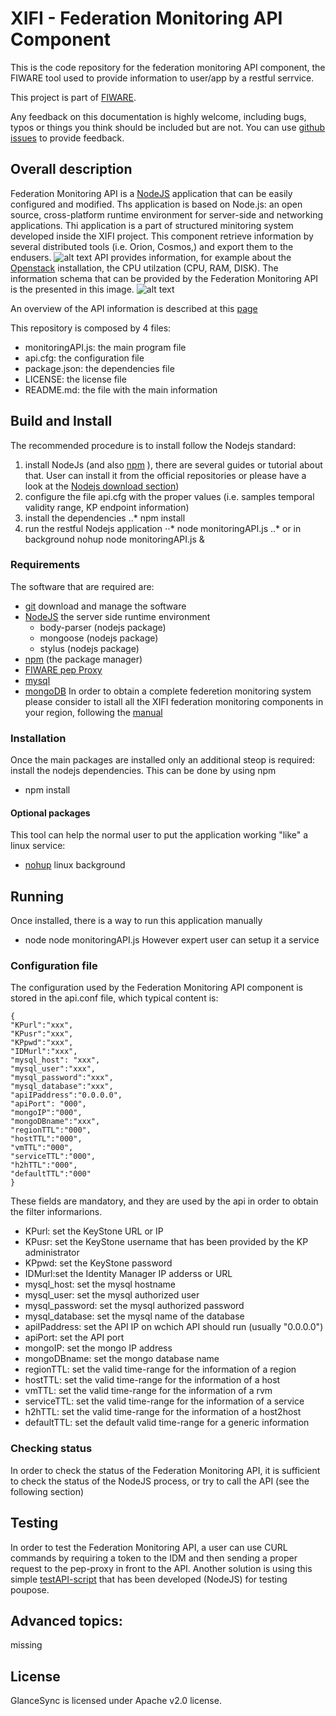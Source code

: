 # XIFI - Federation Monitoring API Component

This is the code repository for the federation monitoring API component, the FIWARE tool used to provide information to user/app by a restful serrvice.

This project is part of [FIWARE](http://www.fiware.org).

Any feedback on this documentation is highly welcome, including bugs, typos
or things you think should be included but are not. You can use [github issues](https://github.com/SmartInfrastructures/xifi-monitoringAPI/issues/new) to provide feedback.

## Overall description

Federation Monitoring API is a [NodeJS](https://nodejs.org/) application that can be easily configured and modified. Ths application is based on Node.js: an open source, cross-platform runtime environment for server-side and networking applications. Thi application is a part of structured minitoring system developed inside the XIFI project. This component retrieve information by several distributed tools (i.e. Orion, Cosmos,) and export them to the endusers.
![alt text](http://wiki.fi-xifi.eu/wiki/images/thumb/c/cf/Federation_Monitoring.png/800px-Federation_Monitoring.png "The federation monitoring architecture")
API provides information, for example about the [Openstack](https://www.openstack.org/) installation, the CPU utilzation (CPU, RAM, DISK). The information schema that can be provided by the Federation Monitoring API is the presented in this image.
![alt text](http://wiki.fi-xifi.eu/wiki/images/thumb/5/5d/Monitoring-dataModel.png/800px-Monitoring-dataModel.png "The federation monitoring API information schema")

An overview of the API information is described at this [page](http://docs.federationmonitoring.apiary.io/)

This repository is composed by 4 files:
* monitoringAPI.js: the main program file
* api.cfg: the configuration file
* package.json: the dependencies file
* LICENSE: the license file
* README.md: the file with the main information 

## Build and Install

The recommended procedure is to install follow the Nodejs standard:
1. install NodeJs (and also [npm](https://www.npmjs.com/) ), there are several guides or tutorial about that. User can install it from the official repositories or please have a look at the [Nodejs download section](https://nodejs.org/download/))
2. configure the file api.cfg with the proper values (i.e. samples temporal validity range, KP endpoint information)
3. install the dependencies 
..* npm install
4. run the restful Nodejs application
⋅⋅* node monitoringAPI.js
..* or in background nohup node monitoringAPI.js & 

### Requirements

The software that are required are:
* [git](https://github.com/) download and manage the software
* [NodeJS](https://nodejs.org/) the server side runtime environment
  * body-parser (nodejs package)
  * mongoose (nodejs package)
  * stylus (nodejs package)
* [npm](https://www.npmjs.com/) (the package manager)
* [FIWARE pep Proxy](https://github.com/ging/fi-ware-pep-proxy)
* [mysql](https://www.mysql.com/)
* [mongoDB](https://www.mongodb.org/)
In order to obtain a complete federetion monitoring system please consider to istall all the XIFI federation monitoring components in your region, following the [manual](http://wiki.fi-xifi.eu/Public:Federation_Monitoring#Installation_Manual)

### Installation

Once the main packages are installed only an additional steop is required: install the nodejs dependencies. This can be done by using npm
* npm install 

#### Optional packages

This tool can help the normal user to put the application working "like" a linux service: 
* [nohup](http://linux.die.net/man/1/nohup) linux background 

## Running

Once installed, there is a way to run this application manually
* node node monitoringAPI.js
However expert user can setup it a service

### Configuration file

The configuration used by the Federation Monitoring API component is stored in the
<directory>api.conf file, which typical content is:

    {
    "KPurl":"xxx",
    "KPusr":"xxx",
    "KPpwd":"xxx",
    "IDMurl":"xxx",
    "mysql_host": "xxx",
    "mysql_user":"xxx",
    "mysql_password":"xxx",
    "mysql_database":"xxx",
    "apiIPaddress":"0.0.0.0",
    "apiPort": "000",
    "mongoIP":"000",
    "mongoDBname":"xxx",
    "regionTTL":"000",
    "hostTTL":"000",
    "vmTTL":"000",
    "serviceTTL":"000",
    "h2hTTL":"000",
    "defaultTTL":"000"
    }
These fields are mandatory, and they are used by the api in order to obtain the filter informarions.
* KPurl: set the KeyStone URL or IP
* KPusr: set the KeyStone username that has been provided by the KP administrator
* KPpwd: set the KeyStone password
* IDMurl:set the Identity Manager IP adderss or URL
* mysql_host: set the mysql hostname
* mysql_user: set the mysql authorized user
* mysql_password: set the mysql authorized password
* mysql_database: set the mysql name of the database
* apiIPaddress: set the API IP on wchich API should run (usually "0.0.0.0")
* apiPort: set the API port
* mongoIP: set the mongo IP address
* mongoDBname: set the mongo database name
* regionTTL: set the valid time-range for the information of a region
* hostTTL: set the valid time-range for the information of a host
* vmTTL: set the valid time-range for the information of a rvm
* serviceTTL: set the valid time-range for the information of a service
* h2hTTL: set the valid time-range for the information of a host2host
* defaultTTL: set the default valid time-range for a generic information

### Checking status

In order to check the status of the Federation Monitoring API, it is sufficient to check the status of the NodeJS process, or try to call the API (see the following section)

## Testing

In order to test the Federation Monitoring API, a user can use CURL commands by requiring a token to the IDM and then sending a proper request to the pep-proxy in front to the API. Another solution is using this simple [testAPI-script](https://github.com/SmartInfrastructures/xifi-script/blob/master/testAPI.js) that has been developed (NodeJS) for testing poupose. 

## Advanced topics:
missing

## License

GlanceSync is licensed under Apache v2.0 license.
